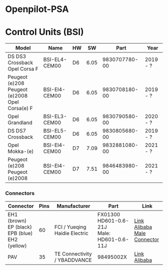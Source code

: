 # Openpilot-PSA

# Control Units (BSI)
| Model        | Name          | HW | SW   | Part          | Year     |
| ------------ | ------------- | -- | ---- | ------------- | -------- |
| DS DS3 Crossback<br> Opel Corsa F | BSI-EL4-CEM00 | D6 | 6.05 | 9830707780-00 | 2019 - ? |
| Peugeot (e)208<br>Peugeot (e)2008<br>Opel Corsa(e) F<br> | BSI-EI4-CEM00 | D6 | 6.05 | 9830708180-00 | 2019 - ? |
| Opel Grandland | BSI-EL3-CEM00 | D6 | 6.05 | 9830790580-00 | 2020 - ?|
| DS DS7 Crossback | BSI-EL5-CEM00 | D6 | 6.05 | 9830805680-00 | 2019 - ? |
| Opel Mokka-(e) | BSI-EI4-CEM00 | D7 | 7.09 | 9832881080-00 | 2021 - ? |
| Peugeot (e)208<br>Peugeot (e)2008 | BSI-EI4-CEM00 | D7 | 7.51 | 9846483980-00 | 2021 - ? |



### Connectors

| Connector         | Pins     | Manufacturer | Part          | Link |
| ----------------- | -------- | ------------ | ------------- | ---- |
| EH1 (brown)<br>EP (black)<br>EPB (blue)<br>EH2 (yellow) | 60       | FCI / Yueqing Haidie Electric | FX01300<br>HD601-0.6-21J<br>Male: HD601-0.6-11J        |[Link](https://yqwakan.com/product_9749_FX01300.html) <br> [Alibaba](https://spanish.alibaba.com/product-detail/60--pin--female--electrical--wire--harness-1600238725189.html) <br> [Male Connector](https://www.hdconnectorstore.com/productdetail/14.html)|
| PAV               | 35       | TE Connectivity / YBADDVANCE | 98495002X    |[Link](https://www.fuelinjector-connectors.com/sale-13281295-98495002x-35-way-te-connectivity-amp-connectors-with-terminals.html)<br>[Alibaba](https://german.alibaba.com/product-detail/98495002X-35-Pin-Female-Cable-Harness-1600084328892.html)|
